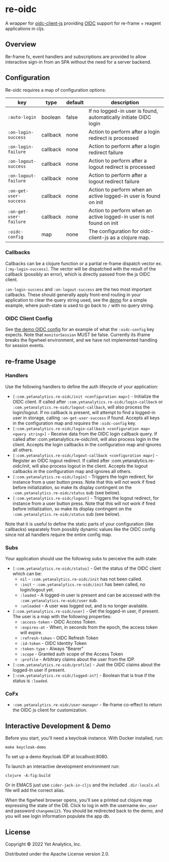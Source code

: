 # re-oidc

A wrapper for [oidc-client-js](https://github.com/IdentityModel/oidc-client-js) providing [OIDC](https://openid.net/specs/openid-connect-core-1_0.html) support for re-frame + reagent applications in cljs.

## Overview

Re-frame fx, event handlers and subscriptions are provided to allow interactive sign-in from an SPA without the need for a server backend.

## Configuration

Re-oidc requires a map of configuration options:

| key                    | type     | default   | description                                                          |
| -------------          | -------  | --------- | ----------------------------------------------------------------     |
| `:auto-login`          | boolean  | false     | If no logged-in user is found, automatically initiate OIDC login     |
| `:on-login-success`    | callback | none      | Action to perform after a login redirect is processed                |
| `:on-login-failure`    | callback | none      | Action to perform after a login redirect failure                     |
| `:on-logout-success`   | callback | none      | Action to perform after a logout redirect is processed               |
| `:on-logout-failure`   | callback | none      | Action to perform after a logout redirect failure                    |
| `:on-get-user-success` | callback | none      | Action to perform when an active logged-in user is found on init     |
| `:on-get-user-failure` | callback | none      | Action to perform when an active logged-in user is not found on init |
| `:oidc-config`         | map      | none      | The configuration for oidc-client-js as a clojure map.               |

### Callbacks

Callbacks can be a clojure function or a partial re-frame dispatch vector ex. `[:my-login-success]`. The vector will be dispatched with the result of the callback (possibly an error), which is directly passed from the js OIDC client.

`:on-login-success` and `:on-logout-success` are the two most important callbacks. These should generally apply front-end routing in your application to clear the query string used, see the [demo](src/dev/com/yetanalytics/re_oidc/demo.cljs) for a simple example, where push-state is used to go back to `/` with no query string.

### OIDC Client Config

See [the demo OIDC config](resources/public/oidc.json) for an example of what the `:oidc-config` key expects. Note that `monitorSession` MUST be false. Currently its iframe breaks the figwheel environment, and we have not implemented handling for session events.

## re-frame Usage

### Handlers

Use the following handlers to define the auth lifecycle of your application:

* `[:com.yetanalytics.re-oidc/init <configuration map>]` - Initialize the OIDC client. If called after `:com.yetanalytics.re-oidc/login-callback` or `:com.yetanalytics.re-oidc/logout-callback`, will also process the login/logout. If no callback is present, will attempt to find a logged-in user in storage, calling `:on-get-user-success` if found. Accepts all keys in the configuration map and *requires* the `:oidc-config` key.
* `[:com.yetanalytics.re-oidc/login-callback <configuration map> <query string>]` - Receive data from the OIDC login callback query. If called after :com.yetanalytics.re-oidc/init, will also process login in the client. Accepts the login callbacks in the configuration map and ignores all others.
* `[:com.yetanalytics.re-oidc/logout-callback <configuration map>]` - Register an OIDC logout redirect. If called after :com.yetanalytics.re-oidc/init, will also process logout in the client. Accepts the logout callbacks in the configuration map and ignores all others.
* `[:com.yetanalytics.re-oidc/login]` - Triggers the login redirect, for instance from a user button press. Note that this will not work if fired before initialization, so make its display contingent on the `:com.yetanalytics.re-oidc/status` sub (see below).
* `[:com.yetanalytics.re-oidc/logout]` - Triggers the logout redirect, for instance from a user button press. Note that this will not work if fired before initialization, so make its display contingent on the `:com.yetanalytics.re-oidc/status` sub (see below).

Note that it is useful to define the static parts of your configuration (like callbacks) separately from possibly dynamic values like the OIDC config since not all handlers require the entire config map.

### Subs

Your application should use the following subs to perceive the auth state:

* `[:com.yetanalytics.re-oidc/status]` - Get the status of the OIDC client which can be:
  * `nil` - `:com.yetanalytics.re-oidc/init` has not been called.
  * `:init` - `:com.yetanalytics.re-oidc/init` has been called, no login/logout yet.
  * `:loaded` - A logged-in user is present and can be accessed with the `:com.yetanalytics.re-oidc/user` sub.
  * `:unloaded` - A user was logged out, and is no longer available.
* `[:com.yetanalytics.re-oidc/user]` - Get the logged-in user, if present. The user is a map with the following properties:
  * `:access-token` - OIDC Access Token.
  * `:expires-at` - When, in seconds from the epoch, the access token will expire.
  * `:refresh-token` - OIDC Refresh Token
  * `:id-token` - OIDC Identity Token
  * `:token-type` - Always "Bearer"
  * `:scope` - Granted auth scope of the Access Token
  * `:profile` - Arbitrary claims about the user from the IDP.
* `[:com.yetanalytics.re-oidc/profile]` - Just the OIDC claims about the logged-in user if present.
* `[:com.yetanalytics.re-oidc/logged-in?]` - Boolean that is true if the status is `:loaded`.

### CoFx

* `:com.yetanalytics.re-oidc/user-manager` - Re-frame co-effect to return the OIDC js client for customization.

## Interactive Development & Demo

Before you start, you'll need a keycloak instance. With Docker installed, run:

    make keycloak-demo

To set up a demo Keycloak IDP at localhost:8080.

To launch an interactive development environment run:

    clojure -A:fig:build

Or in EMACS just use `cider-jack-in-cljs` and the included `.dir-locals.el` file will add the correct alias.

When the figwheel browser opens, you'll see a printed out clojure map expressing the state of the DB. Click to log in with the username `dev_user` and password `changeme123`. You should be redirected back to the demo, and you will see login information populate the app db.

## License

Copyright © 2022 Yet Analytics, Inc.

Distributed under the Apache License version 2.0.
